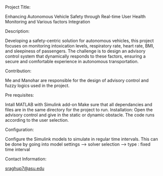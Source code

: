Project Title: 

Enhancing Autonomous Vehicle Safety through Real-time User Health Monitoring and Various factors Integration

Description:

Developing a safety-centric solution for autonomous vehicles, this project focuses on monitoring intoxication levels, respiratory rate,
heart rate, BMI, and sleepiness of passengers. The challenge is to design an advisory control system that dynamically responds to these factors, 
ensuring a secure and comfortable experience in autonomous transportation.

Contribution:

Me and Manohar are responsible for the design of advisory control and fuzzy logics used in the project. 

Pre requisites:

Intall MATLAB with Simulink add-on
Make sure that all dependancies and files are in the same directory for the project to run.
Installation: Open the advisory control and give in the static or dynamic obstacle. The code runs according to the user selection.

Configuration: 

Configure the Simulink models to simulate in regular time intervals. This can be done by going into 
model settings --> solver selection --> type : fixed time interval

Contact Information: 

sraghup7@asu.edu
